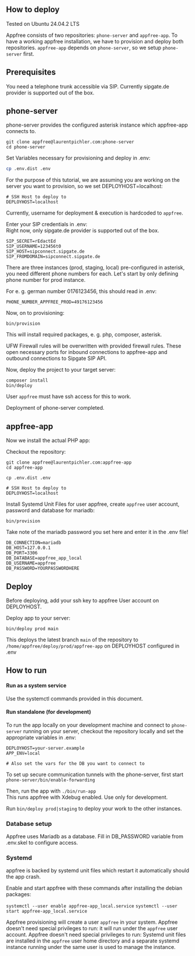 ## How to deploy

Tested on Ubuntu 24.04.2 LTS

Appfree consists of two repositories: `phone-server` and `appfree-app`. To have a working appfree installation, we have to provision and deploy both repositories. `appfree-app` depends on `phone-server`, so we setup `phone-server` first.

## Prerequisites

You need a telephone trunk accessible via SIP. Currently sipgate.de provider is supported out of the box.
## phone-server

phone-server provides the configured asterisk instance which appfree-app connects to.
```
git clone appfree@laurentpichler.com:phone-server  
cd phone-server  
```

Set Variables necessary for provisioning and deploy in .env:

```bash
cp .env.dist .env
```

For the purpose of this tutorial, we are assuming you are working on the server you want to provision, so we set DEPLOYHOST=localhost:
```  
# SSH Host to deploy to  
DEPLOYHOST=localhost  
```  
Currently, username for deployment & execution is hardcoded to `appfree`.

Enter your SIP credentials in .env:  
Right now, only sipgate.de provider is supported out of the box.

```  
SIP_SECRET=rEdactEd  
SIP_USERNAME=123456t0  
SIP_HOST=sipconnect.sipgate.de  
SIP_FROMDOMAIN=sipconnect.sipgate.de  
```  


There are three instances (prod, staging, local) pre-configured in asterisk, you need different phone numbers for each. Let's start by only defining phone number for prod instance.

For e. g. german number 0176123456, this should read in .env:

`PHONE_NUMBER_APPFREE_PROD=49176123456`


Now, on to provisioning:

`bin/provision`

This will install required packages, e. g. php, composer, asterisk.

UFW Firewall rules will be overwritten with provided firewall rules. These open necessary ports for inbound connections to appfree-app and outbound connections to Sipgate SIP API.



Now, deploy the project to your target server:

`composer install`  
`bin/deploy`

User `appfree` must have ssh access for this to work.

Deployment of phone-server completed.
## appfree-app

Now we install the actual PHP app:

Checkout the repository:
```
git clone appfree@laurentpichler.com:appfree-app  
cd appfree-app  
```


`cp .env.dist .env`

```  
# SSH Host to deploy to  
DEPLOYHOST=localhost  
```  


Install Systemd Unit Files for user appfree, create `appfree` user account, password and database for mariadb:

`bin/provision`

Take note of the mariadb password you set here and enter it in the .env file!


```  
DB_CONNECTION=mariadb  
DB_HOST=127.0.0.1 
DB_PORT=3306  
DB_DATABASE=appfree_app_local  
DB_USERNAME=appfree  
DB_PASSWORD=YOURPASSWORDHERE
```    

## Deploy

Before deploying, add your ssh key to appfree User account on DEPLOYHOST.

Deploy app to your server:

`bin/deploy prod main`

This deploys the latest branch `main` of the repository to `/home/appfree/deploy/prod/appfree-app` on DEPLOYHOST configured in .env

## How to run

#### Run as a system service

Use the systemctl commands provided in this document.

#### Run standalone  (for development)

To run the app locally on your development machine and connect to `phone-server` running on your server, checkout the repository locally and set the appropriate variables in .env:

```
DEPLOYHOST=your-server.example
APP_ENV=local

# Also set the vars for the DB you want to connect to
```

To set up secure communication tunnels with the phone-server, first start
`phone-server/bin/enable-forwarding`


Then, run the app with
`./bin/run-app`  
This runs appfree with Xdebug enabled. Use only for development.


Run `bin/deploy prod|staging`  to deploy your work to the other instances. 



### Database setup

Appfree uses Mariadb as a database. Fill in DB_PASSWORD variable from .env.skel to configure access.

### Systemd

appfree is backed by systemd unit files which restart it automatically should the app crash.

Enable and start appfree with these commands after installing the debian packages:

`systemctl --user enable appfree-app_local.service`
`systemctl --user start appfree-app_local.service`

Appfree provisioning will create a user `appfree` in your system. Appfree doesn't need special privileges to run: it will run under the `appfree` user account.
Appfree doesn't need special privileges to run: Systemd unit files are installed in the `appfree` user home directory and a separate systemd instance running under the same user is used to manage the instance. 
